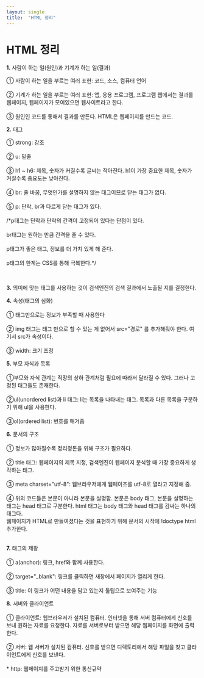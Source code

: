 ```yaml
---
layout: single
title:  "HTML 정리"
---
```



<h1>HTML 정리</h1>

<strong>1.</strong> 사람이 하는 일(원인)과 기계가 하는 일(결과)

<p>
① 사람이 하는 일을 부르는 여러 표현: 코드, 소스, 컴퓨터 언어 <br><br>
② 기계가 하는 일을 부르는 여러 표현: 앱, 응용 프로그램, 프로그램 웹에서는 결과를 웹페이지, 웹페이지가 모여있으면 웹사이트라고 한다.<br><br>③ 원인인 코드를 통해서 결과를 만든다. HTML은 웹페이지를 만드는 코드. </p>



<strong>2.</strong>  태그

<p>① strong: 강조<br><br> ② u: 밑줄<br><br> ③ h1 ~ h6: 제목, 숫자가 커질수록 글씨는 작아진다. h1이 가장 중요한 제목, 숫자가 커질수록 중요도는 낮아진다.<br><br> ④ br: 줄 바꿈, 무엇인가를 설명하지 않는 태그이므로 닫는 태그가 없다.<br><br>⑤ p: 단락, br과 다르게 닫는 태그가 있다. <br><br>
/*p태그는 단락과 단락의 간격이 고정되어 있다는 단점이 있다. 
<br><br>br태그는 원하는 만큼 간격을 줄 수 있다. <br><br>p태그가 좋은 태그, 정보를 더 가치 있게 해 준다. <br><br>p태그의 한계는 CSS를 통해 극복한다.*/

​    

<p><strong>3.</strong> 의미에 맞는 태그를 사용하는 것이 검색엔진의 검색 결과에서 노출될 지를 결정한다. </p>

<p><strong>4.</strong> 속성(태그의 심화)
<br><br>① 태그만으로는 정보가 부족할 때 사용한다 
<br><br>② img 태그는 태그 만으로 할 수 있는 게 없어서 src="경로" 를 추가해줘야 한다. 여기서 src가 속성이다.<br><br>③ width: 크기 조정</p>



<p><strong>5.</strong> 부모 자식과 목록
<br><br> ①부모와 자식 관계는 직장의 상하 관계처럼 필요에 따라서 달라질 수 있다. 그러나 고정된 태그들도 존재한다. <br><br>
②ul(unordered list)과 li 태그: li는 목록을 나타내는 태그. 목록과 다른 목록을 구분하기 위해 ul을 사용한다. <br><br>
 ③ol(ordered list): 번호를 매겨줌</p>



<p><strong>6.</strong> 문서의 구조<br><br>
① 정보가 많아질수록 정리정돈을 위해 구조가 필요하다.<br><br>
② title 태그: 웹페이지의 제목 지정, 검색엔진이 웹페이지 분석할 때 가장 중요하게 생각하는 태그.
<br><br> ③ meta charset="utf-8": 웹브라우저에게 웹페이즈를 utf-8로 열라고 지정해 줌.
<br><br>④ 위의 코드들은 본문이 아니라 본문을 설명함. 본문은 body 태그, 본문을 설명하는 태그는 head 태그로 구분한다. html 태그는 body 태그와 head 태그를 감싸는 하나의 태그다.<br>
웹페이지가 HTML로 만들여졌다는 것을 표현하기 위해 문서의 시작에 !doctype html 추가한다. <br><br>
</p>

<p><strong>7.</strong> 태그의 제왕<br><br>
① a(anchor): 링크, href와 함께 사용한다.<br><br>
② target="_blank": 링크를 클릭하면 새창에서 페이지가 열리게 한다.<br><br>
    ③ title: 이 링크가 어떤 내용을 담고 있는지 툴팁으로 보여주는 기능</p>



<p><strong>8.</strong> 서버와 클라이언트<br><br>
① 클라이언트: 웹브라우저가 설치된 컴퓨터. 인터넷을 통해 서버 컴퓨터에게 신호를 보내 원하는 자료를 요청한다. 자료를 서버로부터 받으면 해당 웹페이지를 화면에 출력한다. <br><br> 
② 서버: 웹 서버가 설치된 컴퓨터. 신호를 받으면 디렉토리에서 해당 파일을 찾고 클라이언트에게 신호를 보낸다. <br><br>
* http: 웹페이지를 주고받기 위한 통신규약 


​    

